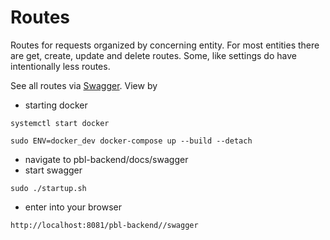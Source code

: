 # Routes

Routes for requests organized by concerning entity. For most entities there are get, create, update and delete routes. Some, like settings do have intentionally less routes.

See all routes via [Swagger](../../docs/swagger).
View by 
- starting docker

```
systemctl start docker
```

```
sudo ENV=docker_dev docker-compose up --build --detach
```
- navigate to pbl-backend/docs/swagger
- start swagger

```
sudo ./startup.sh
```

- enter into your browser

```
http://localhost:8081/pbl-backend//swagger
```
